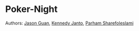 # Poker-Night
Authors: [Jason Guan](https://github.com/jasonguan067), [Kennedy Janto](....), [Parham Sharefoleslami](.....)

